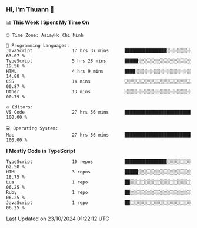### Hi, I'm Thuann 👋

<!--START_SECTION:waka-->
📊 **This Week I Spent My Time On** 

```text
🕑︎ Time Zone: Asia/Ho_Chi_Minh

💬 Programming Languages: 
JavaScript               17 hrs 37 mins      ████████████████░░░░░░░░░   63.07 % 
TypeScript               5 hrs 28 mins       █████░░░░░░░░░░░░░░░░░░░░   19.56 % 
HTML                     4 hrs 9 mins        ████░░░░░░░░░░░░░░░░░░░░░   14.88 % 
CSS                      14 mins             ░░░░░░░░░░░░░░░░░░░░░░░░░   00.87 % 
Other                    13 mins             ░░░░░░░░░░░░░░░░░░░░░░░░░   00.79 % 

🔥 Editors: 
VS Code                  27 hrs 56 mins      █████████████████████████   100.00 % 

💻 Operating System: 
Mac                      27 hrs 56 mins      █████████████████████████   100.00 % 
```

**I Mostly Code in TypeScript** 

```text
TypeScript               10 repos            ████████████████░░░░░░░░░   62.50 % 
HTML                     3 repos             █████░░░░░░░░░░░░░░░░░░░░   18.75 % 
Lua                      1 repo              ██░░░░░░░░░░░░░░░░░░░░░░░   06.25 % 
Ruby                     1 repo              ██░░░░░░░░░░░░░░░░░░░░░░░   06.25 % 
JavaScript               1 repo              ██░░░░░░░░░░░░░░░░░░░░░░░   06.25 % 
```




 Last Updated on 23/10/2024 01:22:12 UTC
<!--END_SECTION:waka-->
